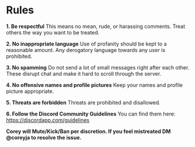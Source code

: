 # Rules

**1. Be respectful**
This means no mean, rude, or harassing comments. Treat others the way you want to be treated.

**2. No inappropriate language**
Use of profanity should be kept to a reasonable amount. Any derogatory language towards any user is prohibited.

**3. No spamming**
Do not send a lot of small messages right after each other. These disrupt chat and make it hard to scroll through the server.

**4. No offensive names and profile pictures**
Keep your names and profile picture appropriate.

**5. Threats are forbidden**
Threats are prohibited and disallowed.

**6. Follow the Discord Community Guidelines**
You can find them here: <https://discordapp.com/guidelines>

**Corey will Mute/Kick/Ban per discretion. If you feel mistreated DM @coreyja to resolve the issue.**
